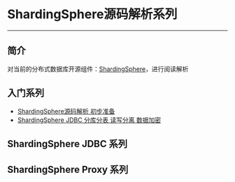 # ShardingSphere源码解析系列
***

## 简介
对当前的分布式数据库开源组件：[ShardingSphere](https://github.com/apache/shardingsphere)，进行阅读解析

## 入门系列
- [ShardingSphere源码解析 初步准备](https://juejin.cn/post/6999036171682578469)
- [ShardingSphere JDBC 分库分表 读写分离 数据加密 ](https://juejin.cn/post/6999625443930439693/)

## ShardingSphere JDBC 系列

## ShardingSphere Proxy 系列